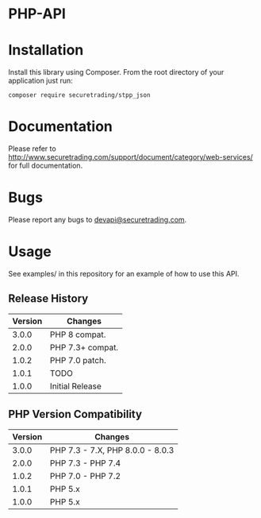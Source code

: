 # PHP-API

# Installation

Install this library using Composer.  From the root directory of your application just run:

    composer require securetrading/stpp_json
    
# Documentation

Please refer to http://www.securetrading.com/support/document/category/web-services/ for full documentation.

# Bugs

Please report any bugs to devapi@securetrading.com.

# Usage

See examples/ in this repository for an example of how to use this API.

## Release History

| Version  | Changes              |
| -------- |---------------       |
| 3.0.0    | PHP 8 compat.        |
| 2.0.0    | PHP 7.3+ compat.     |
| 1.0.2    | PHP 7.0 patch.       |
| 1.0.1    | TODO                 |
| 1.0.0    | Initial Release      |

## PHP Version Compatibility

| Version  | Changes                          |
| -------- |---------------                   |
| 3.0.0    | PHP 7.3 - 7.X, PHP 8.0.0 - 8.0.3 |
| 2.0.0    | PHP 7.3 - PHP 7.4                |
| 1.0.2    | PHP 7.0 - PHP 7.2                |
| 1.0.1    | PHP 5.x                          |
| 1.0.0    | PHP 5.x                          |
